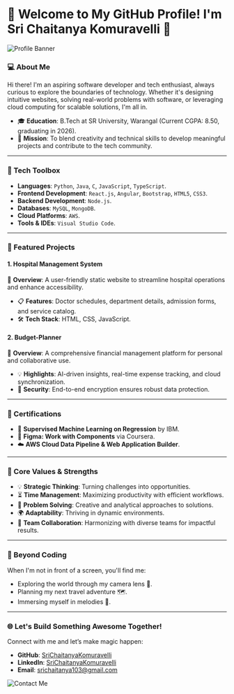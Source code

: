 # 🌟 Welcome to My GitHub Profile! I'm Sri Chaitanya Komuravelli 🚀

![Profile Banner](https://via.placeholder.com/800x200.png?text=Welcome+to+Sri+Chaitanya's+GitHub+Profile)

### 💻 About Me

Hi there! I'm an aspiring software developer and tech enthusiast, always curious to explore the boundaries of technology. Whether it's designing intuitive websites, solving real-world problems with software, or leveraging cloud computing for scalable solutions, I'm all in.

- 🎓 **Education**: B.Tech at SR University, Warangal (Current CGPA: 8.50, graduating in 2026).
- 🌟 **Mission**: To blend creativity and technical skills to develop meaningful projects and contribute to the tech community.

---

### 🔧 Tech Toolbox

- **Languages**: `Python`, `Java`, `C`, `JavaScript`, `TypeScript`.
- **Frontend Development**: `React.js`, `Angular`, `Bootstrap`, `HTML5`, `CSS3`.
- **Backend Development**: `Node.js`.
- **Databases**: `MySQL`, `MongoDB`.
- **Cloud Platforms**: `AWS`.
- **Tools & IDEs**: `Visual Studio Code`.

---

### 🌟 Featured Projects

#### 1. **Hospital Management System**
   📌 **Overview**: A user-friendly static website to streamline hospital operations and enhance accessibility.
   - 📋 **Features**: Doctor schedules, department details, admission forms, and service catalog.
   - 🛠️ **Tech Stack**: HTML, CSS, JavaScript.

#### 2. **Budget-Planner**
   📌 **Overview**: A comprehensive financial management platform for personal and collaborative use.
   - 💡 **Highlights**: AI-driven insights, real-time expense tracking, and cloud synchronization.
   - 🔐 **Security**: End-to-end encryption ensures robust data protection.

---

### 🏅 Certifications

- 🧠 **Supervised Machine Learning on Regression** by IBM.
- 🎨 **Figma: Work with Components** via Coursera.
- ☁️ **AWS Cloud Data Pipeline & Web Application Builder**.

---

### 🌈 Core Values & Strengths

- 💡 **Strategic Thinking**: Turning challenges into opportunities.
- ⏳ **Time Management**: Maximizing productivity with efficient workflows.
- 🧩 **Problem Solving**: Creative and analytical approaches to solutions.
- 🌍 **Adaptability**: Thriving in dynamic environments.
- 🤝 **Team Collaboration**: Harmonizing with diverse teams for impactful results.

---

### 📸 Beyond Coding

When I'm not in front of a screen, you'll find me:

- Exploring the world through my camera lens 🎥.
- Planning my next travel adventure 🗺️.
- Immersing myself in melodies 🎵.

---

### 🌐 Let's Build Something Awesome Together!

Connect with me and let’s make magic happen:

- **GitHub**: [SriChaitanyaKomuravelli](https://github.com/srichaitanyakomuravelli)
- **LinkedIn**: [SriChaitanyaKomuravelli](https://www.linkedin.com/in/srichaitanyakomuravelli)
- **Email**: srichaitanya103@gmail.com

![Contact Me](https://via.placeholder.com/600x100.png?text=Let's+Collaborate+🌟)
